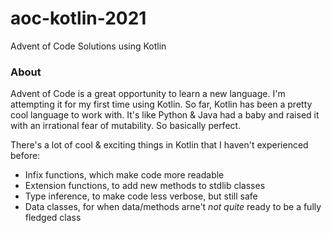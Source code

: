 # aoc-kotlin-2021

Advent of Code Solutions using Kotlin

### About

Advent of Code is a great opportunity to learn a new language. I'm attempting it for my first time using Kotlin. So far, Kotlin has been a pretty cool language to work with. It's like Python & Java had a baby and raised it with an irrational fear of mutability. So basically perfect.

There's a lot of cool & exciting things in Kotlin that I haven't experienced before:
- Infix functions, which make code more readable
- Extension functions, to add new methods to stdlib classes
- Type inference, to make code less verbose, but still safe
- Data classes, for when data/methods arne't *not quite* ready to be a fully fledged class


[^aoc]:
    [Advent of Code][aoc] – An annual event of Christmas-oriented programming challenges started December 2015.
    Every year since then, beginning on the first day of December, a programming puzzle is published every day for twenty-four days.
    You can solve the puzzle and provide an answer using the language of your choice.

[aoc]: https://adventofcode.com
[docs]: https://kotlinlang.org/docs/home.html
[github]: https://github.com/svaught598
[issues]: https://github.com/kotlin-hands-on/advent-of-code-kotlin-template/issues
[kotlin]: https://kotlinlang.org
[slack]: https://surveys.jetbrains.com/s3/kotlin-slack-sign-up
[template]: https://github.com/kotlin-hands-on/advent-of-code-kotlin-template

